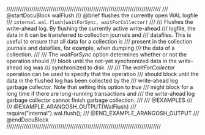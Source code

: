 ////////////////////////////////////////////////////////////////////////////////
/// @startDocuBlock walFlush
/// @brief flushes the currently open WAL logfile
/// `internal.wal.flush(waitForSync, waitForCollector)`
///
/// Flushes the write-ahead log. By flushing the currently active write-ahead
/// logfile, the data in it can be transferred to collection journals and
/// datafiles. This is useful to ensure that all data for a collection is
/// present in the collection journals and datafiles, for example, when dumping
/// the data of a collection.
///
/// The *waitForSync* option determines whether or not the operation should
/// block until the not-yet synchronized data in the write-ahead log was
/// synchronized to disk.
///
/// The *waitForCollector* operation can be used to specify that the operation
/// should block until the data in the flushed log has been collected by the
/// write-ahead log garbage collector. Note that setting this option to *true*
/// might block for a long time if there are long-running transactions and
/// the write-ahead log garbage collector cannot finish garbage collection.
///
/// @EXAMPLES
///
/// @EXAMPLE_ARANGOSH_OUTPUT{WalFlush}
///   require("internal").wal.flush();
/// @END_EXAMPLE_ARANGOSH_OUTPUT
/// @endDocuBlock
////////////////////////////////////////////////////////////////////////////////